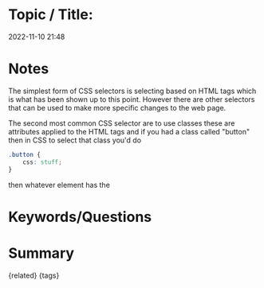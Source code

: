 # Topic / Title: 

2022-11-10
21:48


# Notes
The simplest form of CSS selectors is selecting based on HTML tags which is what has been shown up to this point. However there are other selectors that can be used to make more specific changes to the web page.

The second most common CSS selector are to use classes these are attributes applied to the HTML tags and if you had a class called "button" then in CSS to select that class you'd do
```css
.button {
	css: stuff;
}
```
then whatever element has the 
# Keywords/Questions

# Summary

{related}
{tags}